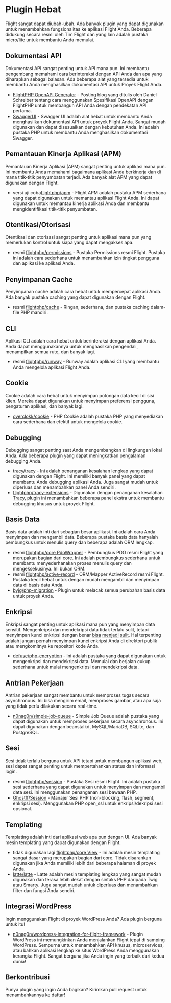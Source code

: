 # Plugin Hebat

Flight sangat dapat diubah-ubah. Ada banyak plugin yang dapat digunakan untuk menambahkan fungsionalitas ke aplikasi Flight Anda. Beberapa didukung secara resmi oleh Tim Flight dan yang lain adalah pustaka micro/lite untuk membantu Anda memulai.

## Dokumentasi API

Dokumentasi API sangat penting untuk API mana pun. Ini membantu pengembang memahami cara berinteraksi dengan API Anda dan apa yang diharapkan sebagai balasan. Ada beberapa alat yang tersedia untuk membantu Anda menghasilkan dokumentasi API untuk Proyek Flight Anda.

- [FlightPHP OpenAPI Generator](https://dev.to/danielsc/define-generate-and-implement-an-api-first-approach-with-openapi-generator-and-flightphp-1fb3) - Posting blog yang ditulis oleh Daniel Schreiber tentang cara menggunakan Spesifikasi OpenAPI dengan FlightPHP untuk membangun API Anda dengan pendekatan API pertama.
- [SwaggerUI](https://github.com/zircote/swagger-php) - Swagger UI adalah alat hebat untuk membantu Anda menghasilkan dokumentasi API untuk proyek Flight Anda. Sangat mudah digunakan dan dapat disesuaikan dengan kebutuhan Anda. Ini adalah pustaka PHP untuk membantu Anda menghasilkan dokumentasi Swagger.

## Pemantauan Kinerja Aplikasi (APM)

Pemantauan Kinerja Aplikasi (APM) sangat penting untuk aplikasi mana pun. Ini membantu Anda memahami bagaimana aplikasi Anda berkinerja dan di mana titik-titik penyumbatan terjadi. Ada banyak alat APM yang dapat digunakan dengan Flight.
- <span class="badge bg-info">versi uji coba</span>[flightphp/apm](/awesome-plugins/apm) - Flight APM adalah pustaka APM sederhana yang dapat digunakan untuk memantau aplikasi Flight Anda. Ini dapat digunakan untuk memantau kinerja aplikasi Anda dan membantu mengidentifikasi titik-titik penyumbatan.

## Otentikasi/Otorisasi

Otentikasi dan otorisasi sangat penting untuk aplikasi mana pun yang memerlukan kontrol untuk siapa yang dapat mengakses apa.

- <span class="badge bg-primary">resmi</span> [flightphp/permissions](/awesome-plugins/permissions) - Pustaka Permissions resmi Flight. Pustaka ini adalah cara sederhana untuk menambahkan izin tingkat pengguna dan aplikasi ke aplikasi Anda.

## Penyimpanan Cache

Penyimpanan cache adalah cara hebat untuk mempercepat aplikasi Anda. Ada banyak pustaka caching yang dapat digunakan dengan Flight.

- <span class="badge bg-primary">resmi</span> [flightphp/cache](/awesome-plugins/php-file-cache) - Ringan, sederhana, dan pustaka caching dalam-file PHP mandiri.

## CLI

Aplikasi CLI adalah cara hebat untuk berinteraksi dengan aplikasi Anda. Anda dapat menggunakannya untuk menghasilkan pengendali, menampilkan semua rute, dan banyak lagi.

- <span class="badge bg-primary">resmi</span> [flightphp/runway](/awesome-plugins/runway) - Runway adalah aplikasi CLI yang membantu Anda mengelola aplikasi Flight Anda.

## Cookie

Cookie adalah cara hebat untuk menyimpan potongan data kecil di sisi klien. Mereka dapat digunakan untuk menyimpan preferensi pengguna, pengaturan aplikasi, dan banyak lagi.

- [overclokk/cookie](/awesome-plugins/php-cookie) - PHP Cookie adalah pustaka PHP yang menyediakan cara sederhana dan efektif untuk mengelola cookie.

## Debugging

Debugging sangat penting saat Anda mengembangkan di lingkungan lokal Anda. Ada beberapa plugin yang dapat meningkatkan pengalaman debugging Anda.

- [tracy/tracy](/awesome-plugins/tracy) - Ini adalah penanganan kesalahan lengkap yang dapat digunakan dengan Flight. Ini memiliki banyak panel yang dapat membantu Anda debugging aplikasi Anda. Juga sangat mudah untuk diperluas dan menambahkan panel Anda sendiri.
- [flightphp/tracy-extensions](/awesome-plugins/tracy-extensions) - Digunakan dengan penanganan kesalahan [Tracy](/awesome-plugins/tracy), plugin ini menambahkan beberapa panel ekstra untuk membantu debugging khusus untuk proyek Flight.

## Basis Data

Basis data adalah inti dari sebagian besar aplikasi. Ini adalah cara Anda menyimpan dan mengambil data. Beberapa pustaka basis data hanyalah pembungkus untuk menulis query dan beberapa adalah ORM lengkap.

- <span class="badge bg-primary">resmi</span> [flightphp/core PdoWrapper](/awesome-plugins/pdo-wrapper) - Pembungkus PDO resmi Flight yang merupakan bagian dari core. Ini adalah pembungkus sederhana untuk membantu menyederhanakan proses menulis query dan mengeksekusinya. Ini bukan ORM.
- <span class="badge bg-primary">resmi</span> [flightphp/active-record](/awesome-plugins/active-record) - ORM/Mapper ActiveRecord resmi Flight. Pustaka kecil hebat untuk dengan mudah mengambil dan menyimpan data di basis data Anda.
- [byjg/php-migration](/awesome-plugins/migrations) - Plugin untuk melacak semua perubahan basis data untuk proyek Anda.

## Enkripsi

Enkripsi sangat penting untuk aplikasi mana pun yang menyimpan data sensitif. Mengenkripsi dan mendekripsi data tidak terlalu sulit, tetapi menyimpan kunci enkripsi dengan benar [bisa](https://stackoverflow.com/questions/6767839/where-should-i-store-an-encryption-key-for-php#:~:text=Write%20a%20php%20config%20file%20and%20store%20it,folder%20is%20not%20accessible%20to%20the%20end%20user.) [menjadi](https://www.reddit.com/r/PHP/comments/luqsn/the_encryption_key_where_do_you_store_it/) [sulit](https://security.stackexchange.com/questions/48047/location-to-store-an-encryption-key). Hal terpenting adalah jangan pernah menyimpan kunci enkripsi Anda di direktori publik atau mengkomitnya ke repositori kode Anda.

- [defuse/php-encryption](/awesome-plugins/php-encryption) - Ini adalah pustaka yang dapat digunakan untuk mengenkripsi dan mendekripsi data. Memulai dan berjalan cukup sederhana untuk mulai mengenkripsi dan mendekripsi data.

## Antrian Pekerjaan

Antrian pekerjaan sangat membantu untuk memproses tugas secara asynchronous. Ini bisa mengirim email, memproses gambar, atau apa saja yang tidak perlu dilakukan secara real-time.

- [n0nag0n/simple-job-queue](/awesome-plugins/simple-job-queue) - Simple Job Queue adalah pustaka yang dapat digunakan untuk memproses pekerjaan secara asynchronous. Ini dapat digunakan dengan beanstalkd, MySQL/MariaDB, SQLite, dan PostgreSQL.

## Sesi

Sesi tidak terlalu berguna untuk API tetapi untuk membangun aplikasi web, sesi dapat sangat penting untuk mempertahankan status dan informasi login.

- <span class="badge bg-primary">resmi</span> [flightphp/session](/awesome-plugins/session) - Pustaka Sesi resmi Flight. Ini adalah pustaka sesi sederhana yang dapat digunakan untuk menyimpan dan mengambil data sesi. Ini menggunakan penanganan sesi bawaan PHP.
- [Ghostff/Session](/awesome-plugins/ghost-session) - Manajer Sesi PHP (non-blocking, flash, segment, enkripsi sesi). Menggunakan PHP open_ssl untuk enkripsi/dekripsi sesi opsional.

## Templating

Templating adalah inti dari aplikasi web apa pun dengan UI. Ada banyak mesin templating yang dapat digunakan dengan Flight.

- <span class="badge bg-warning">tidak digunakan lagi</span> [flightphp/core View](/learn#views) - Ini adalah mesin templating sangat dasar yang merupakan bagian dari core. Tidak disarankan digunakan jika Anda memiliki lebih dari beberapa halaman di proyek Anda.
- [latte/latte](/awesome-plugins/latte) - Latte adalah mesin templating lengkap yang sangat mudah digunakan dan terasa lebih dekat dengan sintaks PHP daripada Twig atau Smarty. Juga sangat mudah untuk diperluas dan menambahkan filter dan fungsi Anda sendiri.

## Integrasi WordPress

Ingin menggunakan Flight di proyek WordPress Anda? Ada plugin berguna untuk itu!

- [n0nag0n/wordpress-integration-for-flight-framework](/awesome-plugins/n0nag0n_wordpress) - Plugin WordPress ini memungkinkan Anda menjalankan Flight tepat di samping WordPress. Sempurna untuk menambahkan API khusus, microservices, atau bahkan aplikasi lengkap ke situs WordPress Anda menggunakan kerangka Flight. Sangat berguna jika Anda ingin yang terbaik dari kedua dunia!

## Berkontribusi

Punya plugin yang ingin Anda bagikan? Kirimkan pull request untuk menambahkannya ke daftar!